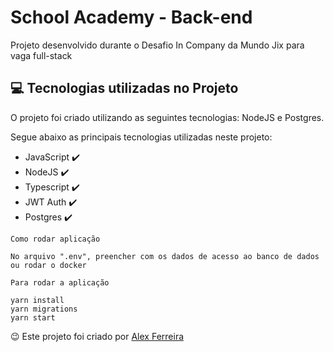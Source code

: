 # School Academy - Back-end

Projeto desenvolvido durante o Desafio In Company da Mundo Jix para vaga full-stack

## 💻 Tecnologias utilizadas no Projeto

O projeto foi criado utilizando as seguintes tecnologias: NodeJS e Postgres.

Segue abaixo as principais tecnologias utilizadas neste projeto:

<ul>
    <li>JavaScript ✔️</li>
    <li>NodeJS ✔️</li>
    <li>Typescript ✔️</li>
    <li>JWT Auth  ✔️</li>
    <li>Postgres  ✔️</li>
</ul>

```
Como rodar aplicação

No arquivo ".env", preencher com os dados de acesso ao banco de dados ou rodar o docker

Para rodar a aplicação

yarn install
yarn migrations
yarn start

```

😉 Este projeto foi criado por <a href="https://www.linkedin.com/in/dev-alex-ferreira/">Alex Ferreira</a>
